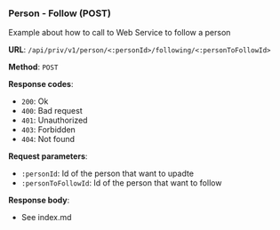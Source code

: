 ### Person - Follow (POST)

Example about how to call to Web Service to follow a person

**URL**: `/api/priv/v1/person/<:personId>/following/<:personToFollowId>`

**Method**: `POST`

**Response codes**: 
* `200`: Ok
* `400`: Bad request
* `401`: Unauthorized
* `403`: Forbidden
* `404`: Not found

**Request parameters**:
* `:personId`: Id of the person that want to upadte
* `:personToFollowId`: Id of the person that want to follow
  

**Response body**:

* See index.md
